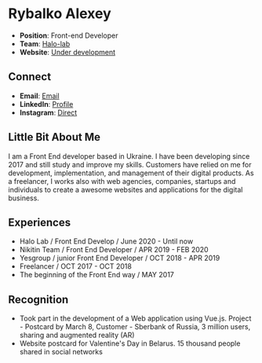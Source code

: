 # Rybalko Alexey

- **Position**: Front-end Developer
- **Team**: [Halo-lab](https://www.halo-lab.com/)
- **Website**: [Under development](https://lensom.github.io/)

## Connect
- **Email**: [Email](magurawork@gmail.com)
- **LinkedIn**: [Profile](https://www.linkedin.com/in/alexey-rybalko-20351714a/) 
- **Instagram**: [Direct](https://www.instagram.com/magurawork/)

## Little Bit About Me

I am a Front End developer based in Ukraine. I have been developing since 2017 and still study and improve my skills. Customers have relied on me for development, implementation, and management of their digital products. As a freelancer, I works also with web agencies, companies, startups and individuals to create a awesome websites and applications for the digital business.
        
## Experiences

- Halo Lab / Front End Develop / June 2020 - Until now
- Nikitin Team / Front End Developer / APR 2019 - FEB 2020
- Yesgroup / junior Front End Developer / OCT 2018 - APR 2019
- Freelancer / OCT 2017 - OCT 2018
- The beginning of the Front End way / MAY 2017

## Recognition

- Took part in the development of a Web application using Vue.js. Project - Postcard by March 8, Customer - Sberbank of Russia, 3 million users, sharing and augmented reality (AR)
- Website postcard for Valentine's Day in Belarus. 15 thousand people shared in social networks
